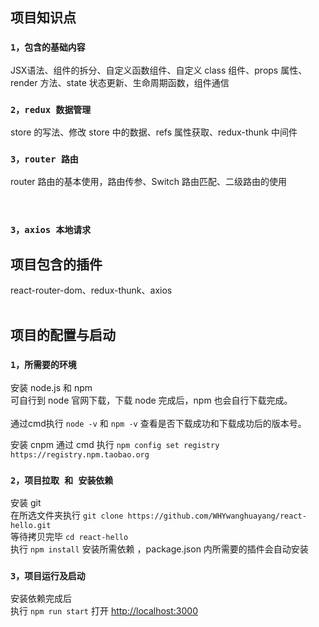 ## 项目知识点
### `1，包含的基础内容`
JSX语法、组件的拆分、自定义函数组件、自定义 class 组件、props 属性、render 方法、state 状态更新、生命周期函数，组件通信 <br />

### `2，redux 数据管理`
store 的写法、修改 store 中的数据、refs 属性获取、redux-thunk 中间件 <br />

### `3，router 路由`
router 路由的基本使用，路由传参、Switch 路由匹配、二级路由的使用 <br /> <br /> <br />

### `3，axios 本地请求`


## 项目包含的插件
react-router-dom、redux-thunk、axios <br /><br />


## 项目的配置与启动

### `1，所需要的环境`
安装 node.js 和 npm <br />
可自行到 node 官网下载，下载 node 完成后，npm 也会自行下载完成。<br /><br />
通过cmd执行 `node -v` 和 `npm -v` 查看是否下载成功和下载成功后的版本号。<br />


安装 cnpm 通过 cmd 执行 `npm config set registry https://registry.npm.taobao.org`<br />

### `2，项目拉取 和 安装依赖`
安装 git <br />
在所选文件夹执行 `git clone https://github.com/WHYwanghuayang/react-hello.git`<br />
等待拷贝完毕 `cd react-hello` <br />
执行 `npm install` 安装所需依赖 ，package.json 内所需要的插件会自动安装 <br />

### `3，项目运行及启动`
安装依赖完成后 <br />
执行 `npm run start` 打开 [http://localhost:3000](http://localhost:3000)  <br />

